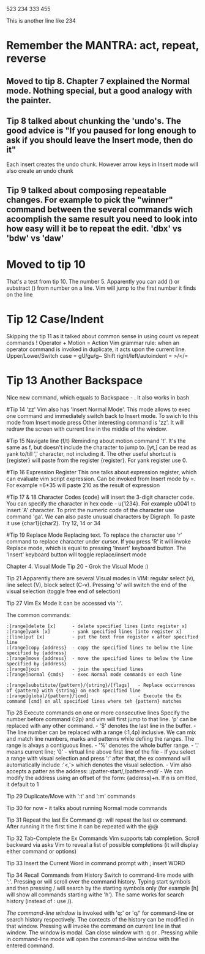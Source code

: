 523
234
  333 455

This is another line like 234

# Remember the MANTRA: act, repeat, reverse

## Moved to tip 8. Chapter 7 explained the Normal mode. Nothing special, but a good analogy with the painter.

## Tip 8 talked about chunking the 'undo's. The good advice is "If you paused for long enough to ask if you should leave the Insert mode, then do it"
Each insert creates the undo chunk. However arrow keys in Insert mode will also create an undo chunk

## Tip 9 talked about composing repeatable changes. For example to pick the "winner" command between the several commands wich acoomplish the same result you need to look into how easy will it be to repeat the edit. 'dbx' vs 'bdw' vs 'daw'
 
# Moved to tip 10

That's a test from tip 10. The number 5. Apparently you can add (<C-a>) or substract (<C-x>) from number on a line. 
Vim will jump to the first number it finds on the line
 
# Tip 12 Case/Indent
Skipping the tip 11 as it talked about common sense in using count vs repeat commands
!    Operator + Motion = Action
Vim grammar rule: when an operator command is invoked in duplicate, it acts upon the current line.
Upper/Lower/Switch case = gU/gu/g~
Shift right/left/autoindent = >/</=

# Tip 13 Another Backspace
Nice new command, which equals to Backspace - <C-h>. It also works in bash

#Tip 14 'zz'
Vim also has 'Insert Normal Mode'. This mode allows to exec one command and immediately switch back to Insert mode. To swich to this mode from Insert mode press <C-o>
Other interesting command is 'zz'. It will redraw the screen with current line in the middle of the window.

#Tip 15 Navigate line (f/t)
Reminding about motion command 't'. It's the same as f, but doesn't include the character to jump to. [yt,] can be read as yank to/till ',' character, not including it. 
The other useful shortcut is <C-r>{register} will paste from the register {register}. For yank register use 0.

#Tip 16 Expression Register
This one talks about expression register, which can evaluate vim script expression. Can be invoked from Insert mode by <C-r>=. For example <C-r>=6*35<CR> will paste 210 as the result of expression

#Tip 17 & 18 Character Codes
<C-v>{code} will insert the 3-digit character code. You can specify the character in hex code - <C-v>u{1234}. For example <C-v>u0041 to insert 'A' character. To print the numeric code of the character use command 'ga'.
We can also paste unusual characters by Digraph. To paste it use <C-k>{char1}{char2}. Try 12, 14 or 34

#Tip 19 Replace Mode
Replacing text. To replace the character use 'r' command to replace character under cursor. If you press 'R' it will invoke Replace mode, which is equal to pressing 'Insert' keyboard button. The 'Insert' keyboard button will toggle replace/insert mode

Chapter 4. Visual Mode
Tip 20 - Grok the Visual Mode :)

Tip 21
Apparently there are several Visual modes in VIM: regular select (v), line select (V), block select (C-v). Pressing 'o' will switch the end of the visual selection (toggle free end of selection)

Tip 27 Vim Ex Mode
It can be accessed via ':'.

The common commands:

    :[range]delete [x]      - delete specified lines [into register x]
    :[range]yank [x]        - yank specified lines [into register x]
    :[line]put [x]          - put the text from register x after specified line
    :[range]copy {address}  - copy the specified lines to below the line specified by {address}
    :[range]move {address}  - move the specified lines to below the line specified by {address}
    :[range]join            - join the specified lines
    :[range]normal {cmds}   - exec Normal mode commands on each line

    :[range]substitute/{pattern}/{string}/[flags]   - Replace occurrences of {pattern} with {string} on each specified line
    :[range]global/{pattern}/[cmd]                  - Execute the Ex command [cmd] on all specified lines where teh {pattern} matches

Tip 28 Execute commands on one or more consecutive lines
Specify the number before command (:2p) and vim will first jump to that line. 'p' can be replaced with any other command. 
    - '$' denotes the last line in the buffer.
    - The line number can be replaced with a range (:1,4p) inclusive. We can mix and match line numbers, marks and patterns while defiing the ranges. The range is alvays a contiguous lines.
    - '%' denotes the whole buffer range.
    - '.' means current line; '0' - virtual line above first line of the file
    - If you select a range with visual selection and press ':' after that, the ex command will automatically include :'<,'> which denotes the visual selection.
    - Vim also accepts a patter as the address: :/patter-start/,/pattern-end/
    - We can modify the address using an offset of the form: {address}+n. If n is omitted, it default to 1

Tip 29 Duplicate/Move with ':t' and ':m' commands

Tip 30 <Missing> for now - it talks about running Normal mode commands

Tip 31 Repeat the last Ex Command
@: will repeat the last ex command. After running it the first time it can be repeated with the @@

Tip 32 Tab-Complete the Ex Commands
Vim supports tab completion. Scroll backward via <S-Tab>
_<C-d>_ asks Vim to reveal a list of possible completions (it will display either command or options)

Tip 33 Insert the Current Word in command prompt with <C-r><C-w>; <C-a> insert WORD

Tip 34 Recall Commands from History
Switch to command-line mode with ':'. Pressing <Up> or <Down> will scroll over the command history. Typing start symbols and then pressing <Up>/<Down> will search by the starting symbols only (for example [h] will show all commands starting withe 'h'). The same works for search history (instead of : use /).

_The command-line window_ is invoked with 'q:' or 'q/' for command-line or search history respectively. The contects of the history can be modified in that window. Pressing <CR> will invoke the command on current line in that window. The window is modal. Can close window with :q or <CR>. Pressing <C-f> while in command-line mode will open the command-line window with the entered command.

